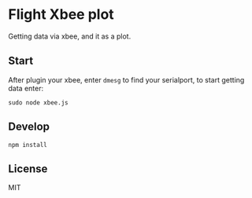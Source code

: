 # Flight Xbee plot

Getting data via xbee, and it as a plot.

## Start 

After plugin your xbee, enter `dmesg` to find your serialport, to start getting data enter:

```
sudo node xbee.js
```


## Develop

```
npm install
```

## License

MIT

